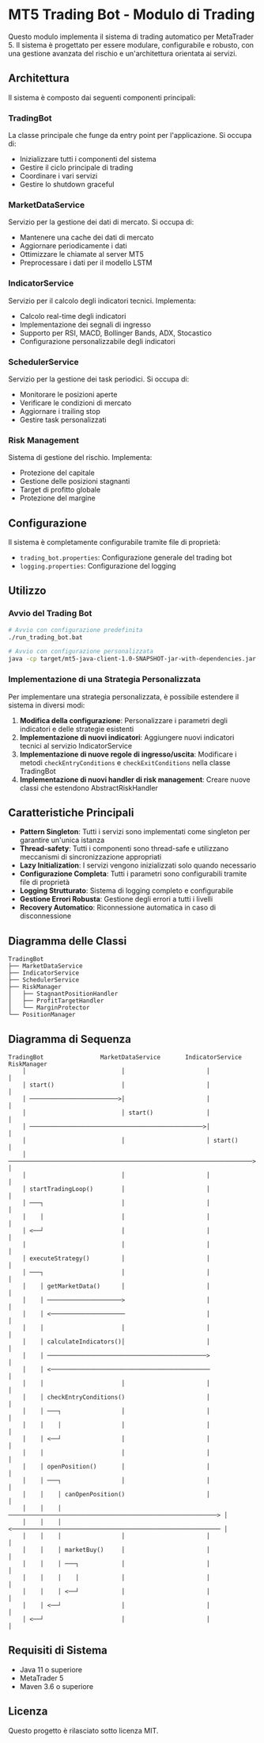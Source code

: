 # MT5 Trading Bot - Modulo di Trading

Questo modulo implementa il sistema di trading automatico per MetaTrader 5. Il sistema è progettato per essere modulare, configurabile e robusto, con una gestione avanzata del rischio e un'architettura orientata ai servizi.

## Architettura

Il sistema è composto dai seguenti componenti principali:

### TradingBot

La classe principale che funge da entry point per l'applicazione. Si occupa di:

- Inizializzare tutti i componenti del sistema
- Gestire il ciclo principale di trading
- Coordinare i vari servizi
- Gestire lo shutdown graceful

### MarketDataService

Servizio per la gestione dei dati di mercato. Si occupa di:

- Mantenere una cache dei dati di mercato
- Aggiornare periodicamente i dati
- Ottimizzare le chiamate al server MT5
- Preprocessare i dati per il modello LSTM

### IndicatorService

Servizio per il calcolo degli indicatori tecnici. Implementa:

- Calcolo real-time degli indicatori
- Implementazione dei segnali di ingresso
- Supporto per RSI, MACD, Bollinger Bands, ADX, Stocastico
- Configurazione personalizzabile degli indicatori

### SchedulerService

Servizio per la gestione dei task periodici. Si occupa di:

- Monitorare le posizioni aperte
- Verificare le condizioni di mercato
- Aggiornare i trailing stop
- Gestire task personalizzati

### Risk Management

Sistema di gestione del rischio. Implementa:

- Protezione del capitale
- Gestione delle posizioni stagnanti
- Target di profitto globale
- Protezione del margine

## Configurazione

Il sistema è completamente configurabile tramite file di proprietà:

- `trading_bot.properties`: Configurazione generale del trading bot
- `logging.properties`: Configurazione del logging

## Utilizzo

### Avvio del Trading Bot

```bash
# Avvio con configurazione predefinita
./run_trading_bot.bat

# Avvio con configurazione personalizzata
java -cp target/mt5-java-client-1.0-SNAPSHOT-jar-with-dependencies.jar main.java.com.mt5bot.trading.TradingBot path/to/config.properties
```

### Implementazione di una Strategia Personalizzata

Per implementare una strategia personalizzata, è possibile estendere il sistema in diversi modi:

1. **Modifica della configurazione**: Personalizzare i parametri degli indicatori e delle strategie esistenti
2. **Implementazione di nuovi indicatori**: Aggiungere nuovi indicatori tecnici al servizio IndicatorService
3. **Implementazione di nuove regole di ingresso/uscita**: Modificare i metodi `checkEntryConditions` e `checkExitConditions` nella classe TradingBot
4. **Implementazione di nuovi handler di risk management**: Creare nuove classi che estendono AbstractRiskHandler

## Caratteristiche Principali

- **Pattern Singleton**: Tutti i servizi sono implementati come singleton per garantire un'unica istanza
- **Thread-safety**: Tutti i componenti sono thread-safe e utilizzano meccanismi di sincronizzazione appropriati
- **Lazy Initialization**: I servizi vengono inizializzati solo quando necessario
- **Configurazione Completa**: Tutti i parametri sono configurabili tramite file di proprietà
- **Logging Strutturato**: Sistema di logging completo e configurabile
- **Gestione Errori Robusta**: Gestione degli errori a tutti i livelli
- **Recovery Automatico**: Riconnessione automatica in caso di disconnessione

## Diagramma delle Classi

```
TradingBot
├── MarketDataService
├── IndicatorService
├── SchedulerService
├── RiskManager
│   ├── StagnantPositionHandler
│   ├── ProfitTargetHandler
│   └── MarginProtector
└── PositionManager
```

## Diagramma di Sequenza

```
TradingBot                MarketDataService       IndicatorService        RiskManager
    │                           │                       │                     │
    │ start()                   │                       │                     │
    │ ─────────────────────────>│                       │                     │
    │                           │ start()               │                     │
    │ ─────────────────────────────────────────────────>│                     │
    │                           │                       │ start()             │
    │ ─────────────────────────────────────────────────────────────────────> │
    │                           │                       │                     │
    │ startTradingLoop()        │                       │                     │
    │ ───┐                      │                       │                     │
    │    │                      │                       │                     │
    │ <──┘                      │                       │                     │
    │                           │                       │                     │
    │ executeStrategy()         │                       │                     │
    │ ───┐                      │                       │                     │
    │    │ getMarketData()      │                       │                     │
    │    │ ─────────────────────>                       │                     │
    │    │ <─────────────────────                       │                     │
    │    │                      │                       │                     │
    │    │ calculateIndicators()│                       │                     │
    │    │ ─────────────────────────────────────────────>                     │
    │    │ <─────────────────────────────────────────────                     │
    │    │                      │                       │                     │
    │    │ checkEntryConditions()                       │                     │
    │    │ ───┐                 │                       │                     │
    │    │    │                 │                       │                     │
    │    │ <──┘                 │                       │                     │
    │    │                      │                       │                     │
    │    │ openPosition()       │                       │                     │
    │    │ ───┐                 │                       │                     │
    │    │    │ canOpenPosition()                       │                     │
    │    │    │ ───────────────────────────────────────────────────────────> │
    │    │    │ <─────────────────────────────────────────────────────────── │
    │    │    │                 │                       │                     │
    │    │    │ marketBuy()     │                       │                     │
    │    │    │ ───┐            │                       │                     │
    │    │    │    │            │                       │                     │
    │    │    │ <──┘            │                       │                     │
    │    │ <──┘                 │                       │                     │
    │ <──┘                      │                       │                     │
```

## Requisiti di Sistema

- Java 11 o superiore
- MetaTrader 5
- Maven 3.6 o superiore

## Licenza

Questo progetto è rilasciato sotto licenza MIT.
